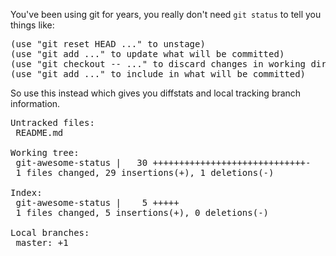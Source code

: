 You've been using git for years, you really don't need `git status` to tell you things like:

<pre>
(use "git reset HEAD <file>..." to unstage)
(use "git add <file>..." to update what will be committed)
(use "git checkout -- <file>..." to discard changes in working directory)
(use "git add <file>..." to include in what will be committed)
</pre>

So use this instead which gives you diffstats and local tracking branch information.

<pre>
Untracked files:
 README.md

Working tree:
 git-awesome-status |   30 +++++++++++++++++++++++++++++-
 1 files changed, 29 insertions(+), 1 deletions(-)

Index:
 git-awesome-status |    5 +++++
 1 files changed, 5 insertions(+), 0 deletions(-)

Local branches:
 master: +1
</pre>
